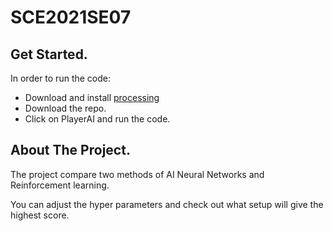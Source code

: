 # SCE2021SE07
## Get Started.
In order to run the code:
* Download and install [processing](https://processing.org/download)
* Download the repo.
* Click on PlayerAI and run the code.

## About The Project.

The project compare two methods of AI Neural Networks and Reinforcement learning.

You can adjust the hyper parameters and check out what setup
will give the highest score.


